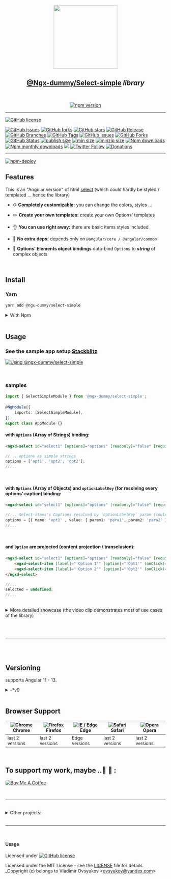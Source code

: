<center>
  <a href="https://www.npmjs.com/package/@ngx-dummy/select-simple" target="_blank">
    <p align="center">
      <img src="https://avatars3.githubusercontent.com/u/62136587?s=400&u=4580be0183d1496d982253d3a0d803de82465626&v=4" width="200" height="200" />
    </p>
  </a>
  <h2 align="center"><b style="color: teal;"><a href="https://www.npmjs.com/package/@ngx-dummy/select-simple" target="_blank">@Ngx-dummy/Select-simple</a></b> <i>library</i></h2>

<br />

[![npm version](https://flat.badgen.net/npm/v/@ngx-dummy/select-simple?scale=1.5&color=f11&labelColor=F62&label=latest%20version&icon=npm)](https://www.npmjs.com/package/@ngx-dummy/select-simple)

</center>

---


[![GitHub license](https://img.shields.io/github/license/ngx-dummy/select-simple?style=flat-square)](https://github.com/ngx-dummy/select-simple/blob/main/LICENSE)


[![GitHub issues](https://img.shields.io/github/issues/ngx-dummy/select-simple?style=flat-square)](https://github.com/ngx-dummy/select-simple/issues)
[![GitHub forks](https://img.shields.io/github/forks/ngx-dummy/select-simple?style=flat-square)](https://github.com/ngx-dummy/select-simple/network)
[![GitHub stars](https://img.shields.io/github/stars/ngx-dummy/select-simple?style=flat-square)](https://github.com/ngx-dummy/select-simple/stargazers)
[![GitHub Release](https://flat.badgen.net/github/release/ngx-dummy/select-simple)](https://github.com/ngx-dummy/select-simple/releases)
[![GitHub Branches](https://flat.badgen.net/github/branches/ngx-dummy/select-simple)](https://github.com/ngx-dummy/select-simple/branches)
[![GitHub Tags](https://flat.badgen.net/github/tags/ngx-dummy/select-simple)](https://github.com/ngx-dummy/select-simple/tags)
[![GitHub Issues](https://flat.badgen.net/github/issues/ngx-dummy/select-simple)](https://github.com/ngx-dummy/select-simple/issues)
[![GitHub Forks](https://flat.badgen.net/github/forks/ngx-dummy/select-simple)](https://github.com/ngx-dummy/select-simple/network/members)
[![GitHub Status](https://flat.badgen.net/github/status/ngx-dummy/select-simple)](https://github.com/ngx-dummy/select-simple/network/members)
[![publish size](https://flat.badgen.net/packagephobia/publish/@ngx-dummy/select-simple)](https://bundlephobia.com/package/@ngx-dummy/select-simple)
[![min size](https://flat.badgen.net/bundlephobia/min/@ngx-dummy/select-simple)](https://bundlephobia.com/package/@ngx-dummy/select-simple)
[![minzip size](https://flat.badgen.net/bundlephobia/minzip/@ngx-dummy/select-simple)](https://bundlephobia.com/package/@ngx-dummy/select-simple)
[![Npm downloads](https://flat.badgen.net/npm/dt/@ngx-dummy/select-simple)](https://www.npmjs.com/package/@ngx-dummy/select-simple)
[![Npm monthly downloads](https://flat.badgen.net/npm/dm/@ngx-dummy/select-simple)](https://www.npmjs.com/package/@ngx-dummy/select-simple)
[![](https://data.jsdelivr.com/v1/package/npm/@ngx-dummy/select-simple/badge?style=flat-square)](https://www.jsdelivr.com/package/npm/@ngx-dummy/select-simple)
[![Twitter Follow](https://img.shields.io/twitter/follow/OvsyukovV.svg?style=flat-square&logo=twitter)](https://twitter.com/OvsyukovV)
[![Donations](https://img.shields.io/badge/Donate-PayPal-green.svg?style=flat-square)](https://paypal.me/ovsyukov)

---

[![npm-deploy](https://github.com/ngx-dummy/select-simple/actions/workflows/npm-deploy.yml/badge.svg?style=flat)](https://github.com/ngx-dummy/select-simple/actions/workflows/npm-deploy.yml)


## Features

This is an "Angular version" of html [select](https://developer.mozilla.org/en-US/docs/Web/HTML/Element/select)  (which could hardly be styled / templated ... hence the library)

- :gear: **Completely customizable:** you can change the colors, styles ...

- :pencil2: **Create your own templates:** create your own Options' templates

- :ok_hand: **You can use right away:** there are basic items styles included

- :rocket: **No extra deps:** depends only on `@angular/core / @angular/common`

- :satellite: **Options' Elements object bindings** data-bind `Option`s to **_string_** of complex objects


<br/>

## Install

### Yarn

```bash
yarn add @ngx-dummy/select-simple
```

<details closed>
<summary>With Npm</summary>

```bash
npm install -save @ngx-dummy/select-simple@0.0.5-v9
```

</details>

<br/>

## Usage

### See the sample app setup [Stackblitz](https://stackblitz.com/edit/ngx-dummyselect-simple-tester?file=src/app/app.component.html)

[![Using @ngx-dummy/select-simple](https://user-images.githubusercontent.com/969302/140906480-cc2b597d-7ac2-4c12-b752-61b8ba1c704b.png)](https://stackblitz.com/edit/ngx-dummyselect-simple-tester?file=src/app/app.component.html)

<br />

### samples

```ts
import { SelectSimpleModule } from '@ngx-dummy/select-simple';

@NgModule({
	imports: [SelectSimpleModule],
})
export class AppModule {}
```

#### with `Options` (Array of Strings) binding:

```html
<ngxd-select id="select1" [options]="options" [readonly]="false" [required]="true" [resetBtn]="true" formControlName="selector" placeholder="Select a City"></ngxd-select>
```

```ts
//... options as simple strings
options = ['opt1', 'opt2', 'opt2'];
//...
```

<br />

#### with `Options` (Array of Objects) and `optionLabelKey` (for resolving every options' caption) binding:

```html
<ngxd-select id="select1" [options]="options" [readonly]="false" [required]="true" [resetBtn]="true" formControlName="selector" placeholder="Select a City" optionLabelKey="name"></ngxd-select>
```

```ts
//... Select-items's Captions resolved by `optionLabelKey` param (could be simple name of property key or, in case of nested property, dot-separated, ie, `value.para1` )
options = [{ name: 'opt1' , value: { param1: 'para1', param2: 'para2' } }, { name: 'opt2' , value: { param1: 'para1', param2: 'para2' } },];
//...
```

<br />

#### and `Option` are projected (content projection \ transclusion):

```html
<ngxd-select id="select1" [options]="options" [readonly]="false" [required]="true" [resetBtn]="true" formControlName="selector" placeholder="Select a City" optionLabelKey="name">
	<ngxd-select-item [label]="'Option 1'" [option]="'Opt1'" (onClick)="selected = $event"></ngxd-select-item>
	<ngxd-select-item [label]="'Option 2'" [option]="'Opt2'" (onClick)="selected = $event"></ngxd-select-item>
</ngxd-select>
```

```ts
//...
selected = undefined;
//...
```

<br />

<details>
<summary>More detailed showcase (the video clip demonstrates most of use cases of the library)</summary>
<center>

[![Using @ngx-dummy/select-simple](https://raw.githubusercontent.com/ngx-dummy/select-simple/v9/docs/Select-simple-usage.png)](https://vimeo.com/579375725/749b80e96c)

</center>

</details>

<br/>

<br />
<br />

---

<br />
<br />

## Versioning

supports Angular 11 - 13.

 <details>
 <summary>-*v9</summary>
`@ngx-dummy/select-simple` versioned `*-v9` supports Angular 9 - 11.
 </details>

<br />

## Browser Support

| [<img src="https://raw.githubusercontent.com/alrra/browser-logos/master/src/chrome/chrome_48x48.png" alt="Chrome" width="24px" height="24px" />](http://godban.github.io/browsers-support-badges/)</br>Chrome | [<img src="https://raw.githubusercontent.com/alrra/browser-logos/master/src/firefox/firefox_48x48.png" alt="Firefox" width="24px" height="24px" />](http://godban.github.io/browsers-support-badges/)</br>Firefox | [<img src="https://raw.githubusercontent.com/alrra/browser-logos/master/src/edge/edge_48x48.png" alt="IE / Edge" width="24px" height="24px" />](http://godban.github.io/browsers-support-badges/)</br>Edge | [<img src="https://raw.githubusercontent.com/alrra/browser-logos/master/src/safari/safari_48x48.png" alt="Safari" width="24px" height="24px" />](http://godban.github.io/browsers-support-badges/)</br>Safari | [<img src="https://raw.githubusercontent.com/alrra/browser-logos/master/src/opera/opera_48x48.png" alt="Opera" width="24px" height="24px" />](http://godban.github.io/browsers-support-badges/)</br>Opera |
| ------------------------------------------------------------------------------------------------------------------------------------------------------------------------------------------------------------- | ----------------------------------------------------------------------------------------------------------------------------------------------------------------------------------------------------------------- | ---------------------------------------------------------------------------------------------------------------------------------------------------------------------------------------------------------- | ------------------------------------------------------------------------------------------------------------------------------------------------------------------------------------------------------------- | --------------------------------------------------------------------------------------------------------------------------------------------------------------------------------------------------------- |
| last 2 versions                                                                                                                                                                                               | last 2 versions                                                                                                                                                                                                   | Edge versions                                                                                                                                                                                              | last 2 versions                                                                                                                                                                                               | last 2 versions                                                                                                                                                                                           |

<br />

## To support my work, maybe ..👏 🍭 :

<a href="https://www.buymeacoffee.com/vovan_super" target="_blank"><img src="https://cdn.buymeacoffee.com/buttons/default-green.png" alt="Buy Me A Coffee" height="40" width="140" style="border-radius: 5px;"></a>

<br/>

---

<br/>

<details closed>
<summary>Other projects:</summary>

|     Name      |                    URL                     |
| :-----------: | :----------------------------------------: |
| **Accordion Simple** | *https://www.npmjs.com/package/@ngx-dummy/accordion-simple* |

</details>

<br/>

---

<br />

#### Usage

Licensed under
[![GitHub license](https://img.shields.io/github/license/ngx-dummy/select-simple)](https://github.com/ngx-dummy/select-simple/blob/main/LICENSE)

Licensed under the MIT License - see the [LICENSE](LICENSE) file for details.
\_Copyright (c) belongs to Vladimir Ovsyukov <<ovsyukov@yandex.com>>
